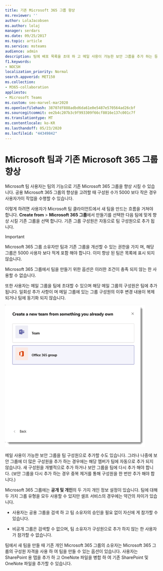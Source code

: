 ```yaml
---
title: 기존 Microsoft 365 그룹 향상
ms.reviewer: ''
author: LolaJacobsen
ms.author: lolaj
manager: serdars
ms.date: 09/25/2017
ms.topic: article
ms.service: msteams
audience: admin
description: 팀에 배포 목록을 초대 하 고 메일 사용이 가능한 보안 그룹을 추가 하는 등 microsoft 팀과 Microsoft 365 그룹을 개선 하는 방법을 알아봅니다.
f1.keywords:
- NOCSH
localization_priority: Normal
search.appverid: MET150
ms.collection:
- M365-collaboration
appliesto:
- Microsoft Teams
ms.custom: seo-marvel-mar2020
ms.openlocfilehash: 38707df888adbd6da61e0e5487e570564ad26cbf
ms.sourcegitcommit: ee2b4c207b3c9f993309f66cf8016e137c001c7f
ms.translationtype: MT
ms.contentlocale: ko-KR
ms.lasthandoff: 05/23/2020
ms.locfileid: "44349842"
---
```

<a name="enhance-existing-microsoft-365-groups-with-microsoft-teams"></a>Microsoft 팀과 기존 Microsoft 365 그룹 향상
=======================================================

Microsoft 팀 사용자는 팀의 기능으로 기존 Microsoft 365 그룹을 향상 시킬 수 있습니다. 공용 Microsoft 365 그룹의 향상을 고려할 때 구성원 수가 5000 보다 작은 경우 사용자가이 작업을 수행할 수 있습니다.

이렇게 하려면 사용자가 Microsoft 팀 클라이언트에서 새 팀을 만드는 흐름을 거쳐야 합니다. **Create from**  >  **Microsoft 365 그룹**에서 만들기를 선택한 다음 팀에 맞게 향상 시킬 기존 그룹을 선택 합니다. 기존 그룹 구성원은 자동으로 팀 구성원으로 추가 됩니다.

> [!IMPORTANT]
> Microsoft 365 그룹 소유자만 팀과 기존 그룹을 개선할 수 있는 권한을 가지 며, 해당 그룹은 5000 사용자 보다 적게 포함 해야 합니다. 이미 향상 된 팀은 목록에 표시 되지 않습니다.
>
>Microsoft 365 그룹에서 팀을 만들기 위한 옵션은 이러한 조건이 충족 되지 않는 한 사용할 수 없습니다.

또한 사용자는 메일 그룹을 팀에 초대할 수 있으며 해당 메일 그룹의 구성원은 팀에 추가 됩니다. 일회성 추가 사항이 며 메일 그룹에 있는 그룹 구성원의 이후 변경 내용이 복제 되거나 팀에 동기화 되지 않습니다.

![Microsoft 365 그룹에서 팀을 만들기 위한 옵션 스크린샷](media/Enhance_Existing_Office_365_groups_with_Microsoft_Teams_image2.png)

메일 사용이 가능한 보안 그룹을 팀 구성원으로 추가할 수도 있습니다. 그러나 나중에 보안 그룹에 더 많은 구성원을 추가 하는 경우에는 해당 멤버가 팀에 자동으로 추가 되지 않습니다. 새 구성원을 개별적으로 추가 하거나 보안 그룹을 팀에 다시 추가 해야 합니다. (보안 그룹을 다시 추가 하는 경우 중복 제거를 통해 구성원을 한 번만 추가 해야 합니다.)

Microsoft 365 그룹에는 **공개 및 개인**의 두 가지 개인 정보 설정이 있습니다. 팀에 대해 두 가지 그룹 유형을 모두 사용할 수 있지만 셀프 서비스의 경우에는 약간의 차이가 있습니다.

-   사용자는 공용 그룹을 검색 하 고 팀 소유자의 승인을 필요 없이 자신에 게 참가할 수 있습니다.

-   비공개 그룹은 검색할 수 없으며, 팀 소유자가 구성원으로 추가 하지 않는 한 사용자가 참가할 수 없습니다.

팀에서 새 팀을 만들 때 기존 개인 Microsoft 365 그룹의 소유자는 Microsoft 365 그룹의 구성원 자격을 사용 하 여 팀을 만들 수 있는 옵션이 있습니다. 사용자는 SharePoint 용 탭을 추가 하 고 OneNote 파일을 병합 하 여 기존 SharePoint 및 OneNote 파일을 추가할 수 있습니다.
